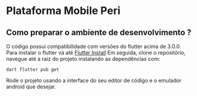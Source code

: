 # Plataforma Mobile Peri

## Como preparar o ambiente de desenvolvimento ?

O código possui compatibilidade com versões do flutter acima de 3.0.0. Para instalar o flutter vá até [Flutter Install](https://docs.flutter.dev/get-started/install) 
Em seguida, clone o repositório, navegue até a raiz do projeto instalando as dependências com:

``dart
flutter pub get
``

Rode o projeto usando a interface do seu editor de código e o emulador android que desejar.
